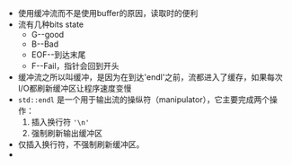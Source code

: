 - 使用缓冲流而不是使用buffer的原因，读取时的便利
-   流有几种bits state
	- G--good
	- B--Bad
	- EOF--到达末尾
	- F--Fail，指针会回到开头
- 缓冲流之所以叫缓冲，是因为在到达'endl'之前，流都进入了缓存，如果每次I/O都刷新缓冲区让程序速度变慢
- `std::endl` 是一个用于输出流的操纵符（manipulator），它主要完成两个操作：
	1. 插入换行符 `'\n'`   
	2. 强制刷新输出缓冲区
- 仅插入换行符，不强制刷新缓冲区。
- 